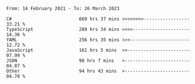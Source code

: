 <!-- [![Top Langs](https://github-readme-stats.vercel.app/api/top-langs/?username=thititongumpun&layout=compact&langs_count=7&theme=prussian)](https://github.com/thititongumpun)
[![Anurag's GitHub stats](https://github-readme-stats.vercel.app/api?username=thititongumpun&hide=stars&show_icons=true&theme=prussian)](https://github.com/thititongumpun) -->

<!--START_SECTION:waka-->

```text
From: 14 February 2021 - To: 26 March 2023

C#                         669 hrs 37 mins >>>>>>>>-----------------   33.21 %
TypeScript                 289 hrs 34 mins >>>>---------------------   14.36 %
YAML                       256 hrs 35 mins >>>----------------------   12.72 %
JavaScript                 161 hrs 5 mins  >>-----------------------   07.99 %
JSON                       98 hrs 7 mins   >------------------------   04.87 %
Other                      94 hrs 43 mins  >------------------------   04.70 %
```

<!--END_SECTION:waka-->
